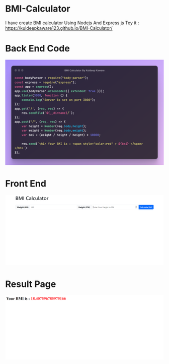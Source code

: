 # BMI-Calculator
I have create BMI calculator Using Nodejs And Express js
Tey it : https://kuldeepkaware123.github.io/BMI-Calculator/
# Back End Code
![BackEnd Code](https://github.com/kuldeepkaware123/BMI-Calculator/blob/main/ray-so-export.png)
# Front End
![Front End Code](https://github.com/kuldeepkaware123/BMI-Calculator/blob/main/BMI-Calculator.png)
# Result Page
![Result](https://github.com/kuldeepkaware123/BMI-Calculator/blob/main/localhost-3000-bmicalculator-html.png)
